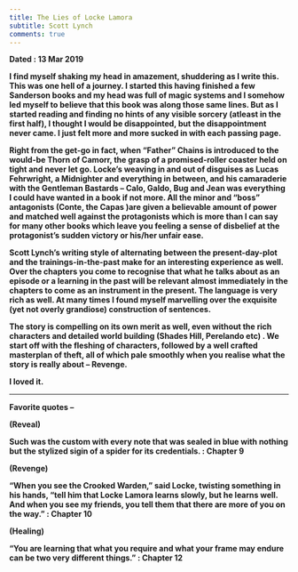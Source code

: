 ```yaml
---
title: The Lies of Locke Lamora
subtitle: Scott Lynch
comments: true
---
```

<b> Dated : 13 Mar 2019 <b>


<p>I find myself shaking my head in amazement, shuddering as I write this. This was one hell of a journey. I started this having finished a few Sanderson books and my head was full of magic systems and I somehow led myself to believe that this book was along those same lines. But as I started reading and finding no hints of any visible sorcery (atleast in the first half), I thought I would be disappointed, but the disappointment never came. I just felt more and more sucked in with each passing page. </p>
<p>Right from the get-go in fact, when “Father” Chains is introduced to the would-be Thorn of Camorr, the grasp of a promised-roller coaster held on tight and never let go. Locke’s weaving in and out of disguises as Lucas Fehrwright, a Midnighter and everything in between, and his camaraderie with the Gentleman Bastards – Calo, Galdo, Bug and Jean was everything I could have wanted in a book if not more. All the minor and “boss” antagonists (Conte, the Capas )are given a believable amount of power and matched well against the protagonists which is more than I can say for many other books which leave you feeling a sense of disbelief at the protagonist’s sudden victory or his/her unfair ease.</p>
<p>Scott Lynch’s writing style of alternating between the present-day-plot and the trainings-in-the-past make for an interesting experience as well. Over the chapters you come to recognise that what he talks about as an episode or a learning in the past will be relevant almost immediately in the chapters to come as an instrument in the present. The language is very rich as well. At many times I found myself marvelling over the exquisite (yet not overly grandiose) construction of sentences.</p>
<p>The story is compelling on its own merit as well, even without the rich characters and detailed world building (Shades Hill, Perelando etc) . We start off with the fleshing of characters, followed by a well crafted masterplan of theft, all of which pale smoothly when you realise what the story is really about – Revenge. </p>

<p>I loved it. </p>
<hr/>
<b>Favorite quotes – </b>

<p>(Reveal)

Such was the custom with every note that was sealed in blue with nothing but the stylized sigin of a spider for its credentials. : Chapter 9</p>

<p>(Revenge)

“When you see the Crooked Warden,” said Locke, twisting something in his hands, “tell him that Locke Lamora learns slowly, but he learns well. And when you see my friends, you tell them that there are more of you on the way.” : Chapter 10</p>

<p>(Healing)

“You are learning that what you require and what your frame may endure can be two very different things.” : Chapter 12</p>